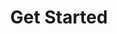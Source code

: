 ---
# metadata # 
title:  Get Started
description: Start here.
date: 
# taxonomy #
tags: 
series:
seriesPart:
weight: 1
---